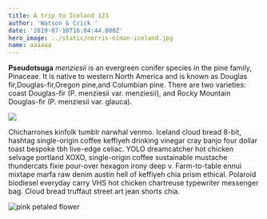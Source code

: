 ```yaml
---
title: A trip to Iceland 123
author: 'Watson & Crick '
date: '2019-07-10T16:04:44.000Z'
hero_image: ../static/norris-niman-iceland.jpg
name: aaaaaa
---
```

**Pseudotsuga** _menziesii_ is an evergreen conifer species in the pine family, Pinaceae. It is native to western North America and is known as Douglas fir,Douglas-fir,Oregon pine,and Columbian pine. There are two varieties: coast Douglas-fir (P. menziesii var. menziesii), and Rocky Mountain Douglas-fir (P. menziesii var. glauca).

![](https://images.unsplash.com/photo-1502809737437-1d85c70dd2ca?ixlib=rb-1.2.1&auto=format&fit=crop&w=416&h=312&q=60=416x312)

Chicharrones kinfolk tumblr narwhal venmo. Iceland cloud bread 8-bit, hashtag single-origin coffee keffiyeh drinking vinegar cray banjo four dollar toast bespoke tbh live-edge celiac. YOLO dreamcatcher hot chicken selvage portland XOXO, single-origin coffee sustainable mustache thundercats fixie pour-over hexagon irony deep v. Farm-to-table ennui mixtape marfa raw denim austin hell of keffiyeh chia prism ethical. Polaroid biodiesel everyday carry VHS hot chicken chartreuse typewriter messenger bag. Cloud bread truffaut street art jean shorts chia.

![pink petaled flower](https://images.unsplash.com/photo-1567538737566-184fdf777891?ixlib=rb-1.2.1&w=1000&q=80)